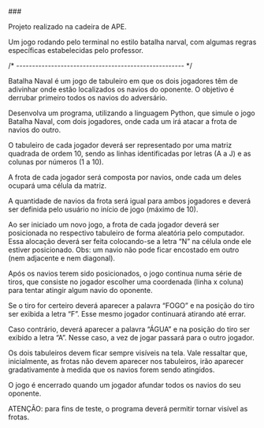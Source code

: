 ###<p>Projeto realizado na cadeira de APE.</p> 
<p>Um jogo rodando pelo terminal no estilo batalha narval, com algumas regras específicas estabelecidas pelo professor.</p>
<p></p>
<p>/* ----------------------------------------------------- */</p>
<p></p>
<p>Batalha Naval é um jogo de tabuleiro em que os dois jogadores têm de adivinhar onde estão localizados os navios do oponente. O objetivo é derrubar primeiro todos os navios do adversário. </p>
<p>Desenvolva um programa, utilizando a linguagem Python, que simule o jogo Batalha Naval, com dois jogadores, onde cada um irá atacar a frota de navios do outro. 
<p>O tabuleiro de cada jogador deverá ser representado por uma matriz quadrada de ordem 10, sendo as linhas identificadas por letras (A a J) e as colunas por números (1 a 10). 
<p>A frota de cada jogador será composta por navios, onde cada um deles ocupará uma célula da matriz.</p>
<p>A quantidade de navios da frota será igual para ambos jogadores e deverá ser definida pelo usuário no início de jogo (máximo de 10). </p>
<p>Ao ser iniciado um novo jogo, a frota de cada jogador deverá ser posicionada no respectivo tabuleiro de forma aleatória pelo computador. Essa alocação deverá ser feita colocando-se a letra “N” na célula onde ele estiver posicionado. Obs: um navio não pode ficar encostado em outro (nem adjacente e nem diagonal).</p>
<p>Após os navios terem sido posicionados, o jogo continua numa série de tiros, que consiste no jogador escolher uma coordenada (linha x coluna) para tentar atingir algum navio do oponente. </p>
<p>Se o tiro for certeiro deverá aparecer a palavra “FOGO” e na posição do tiro ser exibida a letra “F”. Esse mesmo jogador continuará atirando até errar.</p>
<p>Caso contrário, deverá aparecer a palavra “ÁGUA” e na posição do tiro ser exibido a letra “A”. Nesse caso, a vez de jogar passará para o outro jogador. </p>
<p>Os dois tabuleiros devem ficar sempre visíveis na tela. Vale ressaltar que, inicialmente, as frotas não devem aparecer nos tabuleiros, irão aparecer gradativamente à medida que os navios forem sendo atingidos.</p>
<p>O jogo é encerrado quando um jogador afundar todos os navios do seu oponente. </p>
<p>ATENÇÃO: para fins de teste, o programa deverá permitir tornar visível as frotas.</p>